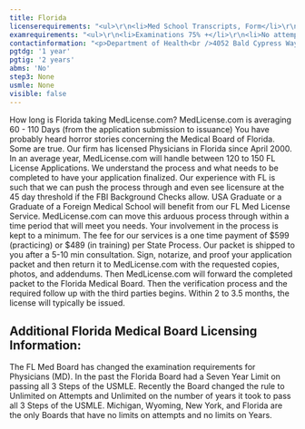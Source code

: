 ```yaml
---
title: Florida
licenserequirements: "<ul>\r\n<li>Med School Transcripts, Form</li>\r\n<li>Internship/Residency/Fellowship Form</li>\r\n<li>Current Privileges</li>\r\n<li>The DataBank Report</li>\r\n<li>All State Licenses (past/present)</li>\r\n<li>All National Examination Scores (USMLE/FLEX/NBME)</li>\r\n<li>ECFMG Certification</li>\r\n<li>AMA Profile</li>\r\n<li>FBI Background Check</li>\r\n</ul>"
examrequirements: "<ul>\r\n<li>Examinations 75% +</li>\r\n<li>No attempt limit- USMLE Step 3</li>\r\n<li>No year limit- USMLE</li>\r\n<li>1 year PGY for USA Grads</li>\r\n<li>2 years PGY for Non-USA Grads</li>\r\n<li>State Exam Accepted if Pre-1975</li>\r\n<li>No SPEX Exam Requirement</li>\r\n<li>Florida does not accept the Puerto Rico Licensure Exam</li>\r\n</ul>"
contactinformation: "<p>Department of Health<br />4052 Bald Cypress Way BIN #C03<br />Tallahassee, FL 32399<br />Phone: (850) 245-4131<br />Fax: (850) 488-9325</p>\r\n<p><a href=\"http://www.flboardofmedicine.gov/\">www.flboardofmedicine.gov</a></p>"
pgtdg: '1 year'
pgtig: '2 years'
abms: 'No'
step3: None
usmle: None
visible: false
---
```


<p>How long is Florida taking MedLicense.com? MedLicense.com is averaging 60 - 110 Days (from the application submission to issuance) You have probably heard horror stories concerning the Medical Board of Florida. Some are true. Our firm has licensed Physicians in Florida since April 2000. In an average year, MedLicense.com will handle between 120 to 150 FL License Applications. We understand the process and what needs to be completed to have your application finalized. Our experience with FL is such that we can push the process through and even see licensure at the 45 day threshold if the FBI Background Checks allow. USA Graduate or a Graduate of a Foreign Medical School will benefit from our FL Med License Service. MedLicense.com can move this arduous process through within a time period that will meet you needs. Your involvement in the process is kept to a minimum. The fee for our services is a one time payment of $599 (practicing) or $489 (in training) per State Process. Our packet is shipped to you after a 5-10 min consultation. Sign, notarize, and proof your application packet and then return it to MedLicense.com with the requested copies, photos, and addendums. Then MedLicense.com will forward the completed packet to the Florida Medical Board. Then the verification process and the required follow up with the third parties begins. Within 2 to 3.5 months, the license will typically be issued.</p>
<h2 id="mcetoc_1cdq7k9mb1">Additional Florida Medical Board Licensing Information:</h2>
<p>The FL Med Board has changed the examination requirements for Physicians (MD). In the past the Florida Board had a Seven Year Limit on passing all 3 Steps of the USMLE. Recently the Board changed the rule to Unlimited on Attempts and Unlimited on the number of years it took to pass all 3 Steps of the USMLE. Michigan, Wyoming, New York, and Florida are the only Boards that have no limits on attempts and no limits on Years.</p>